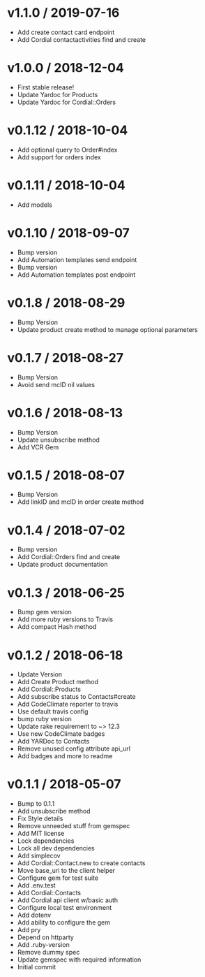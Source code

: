 
v1.1.0 / 2019-07-16
==================

  * Add create contact card endpoint
  * Add Cordial contactactivities find and create

v1.0.0 / 2018-12-04
==================

  * First stable release!
  * Update Yardoc for Products
  * Update Yardoc for Cordial::Orders

v0.1.12 / 2018-10-04
==================

  * Add optional query to Order#index
  * Add support for orders index

v0.1.11 / 2018-10-04
==================

  * Add models

v0.1.10 / 2018-09-07
====================

  * Bump version
  * Add Automation templates send endpoint
  * Bump version
  * Add Automation templates post endpoint

v0.1.8 / 2018-08-29
===================

  * Bump Version
  * Update product create method to manage optional parameters

v0.1.7 / 2018-08-27
===================

  * Bump Version
  * Avoid send mcID nil values

v0.1.6 / 2018-08-13
===================

  * Bump Version
  * Update unsubscribe method
  * Add VCR Gem

v0.1.5 / 2018-08-07
===================

  * Bump Version
  * Add linkID and mcID in order create method

v0.1.4 / 2018-07-02
===================

  * Bump version
  * Add Cordial::Orders find and create
  * Update product documentation

v0.1.3 / 2018-06-25
===================

  * Bump gem version
  * Add more ruby versions to Travis
  * Add compact Hash method

v0.1.2 / 2018-06-18
===================

  * Update Version
  * Add Create Product method
  * Add Cordial::Products
  * Add subscribe status to Contacts#create
  * Add CodeClimate reporter to travis
  * Use default travis config
  * bump ruby version
  * Update rake requirement to ~> 12.3
  * Use new CodeClimate badges
  * Add YARDoc to Contacts
  * Remove unused config attribute api_url
  * Add badges and more to readme

v0.1.1 / 2018-05-07
===================

  * Bump to 0.1.1
  * Add unsubscribe method
  * Fix Style details
  * Remove unneeded stuff from gemspec
  * Add MIT license
  * Lock dependencies
  * Lock all dev dependencies
  * Add simplecov
  * Add Cordial::Contact.new to create contacts
  * Move base_uri to the client helper
  * Configure gem for test suite
  * Add .env.test
  * Add Cordial::Contacts
  * Add Cordial api client w/basic auth
  * Configure local test environment
  * Add dotenv
  * Add ability to configure the gem
  * Add pry
  * Depend on httparty
  * Add .ruby-version
  * Remove dummy spec
  * Update gemspec with required information
  * Initial commit
